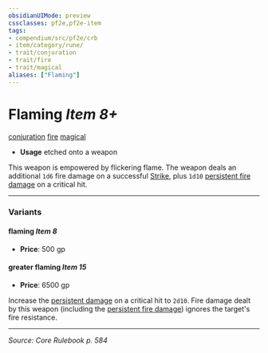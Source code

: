 ```yaml
---
obsidianUIMode: preview
cssclasses: pf2e,pf2e-item
tags:
- compendium/src/pf2e/crb
- item/category/rune/
- trait/conjuration
- trait/fire
- trait/magical
aliases: ["Flaming"]
---
```

# Flaming *Item 8+*  
[conjuration](rules/traits/conjuration.md "Conjuration School Trait")  [fire](rules/traits/fire.md "Fire Energy & Element Trait")  [magical](rules/traits/magical.md "Magical Item Trait")  

- **Usage** etched onto a weapon

This weapon is empowered by flickering flame. The weapon deals an additional `1d6` fire damage on a successful [Strike](rules/actions/strike.md), plus `1d10` [persistent fire damage](rules/conditions.md#Persistent%20Damage) on a critical hit.

---

### Variants

#### flaming *Item 8*

- **Price**: 500 gp

#### greater flaming *Item 15*

- **Price**: 6500 gp

Increase the [persistent damage](rules/conditions.md#Persistent%20Damage) on a critical hit to `2d10`. Fire damage dealt by this weapon (including the [persistent fire damage](rules/conditions.md#Persistent%20Damage)) ignores the target's fire resistance.

---
*Source: Core Rulebook p. 584*